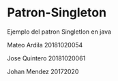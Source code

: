 # Patron-Singleton
Ejemplo del patron Singletlon en java

Mateo Ardila 20181020054

Jose Quintero 20181020061

Johan Mendez 20172020
